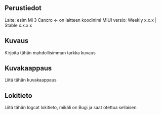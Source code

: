 ## Perustiedot
Laite: esim Mi 3 Cancro <- on laitteen koodinimi
MIUI versio: Weekly x.x.x | Stable x.x.x.x

## Kuvaus
Kirjoita tähän mahdollisimman tarkka kuvaus

## Kuvakaappaus
Liitä tähän kuvakaappaus

## Lokitieto
Liitä tähän logcat lokitieto, mikäli on Bugi ja saat otettua sellaisen
